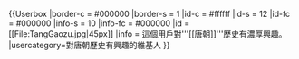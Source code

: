 {{Userbox
  |border-c = #000000
  |border-s = 1
  |id-c     = #ffffff
  |id-s     = 12
  |id-fc    = #000000
  |info-s   = 10
  |info-fc  = #000000
  |id       = [[File:TangGaozu.jpg|45px]]
  |info     = 這個用戶對'''[[唐朝]]'''歷史有濃厚興趣。
  |usercategory=對唐朝歷史有興趣的維基人
}}